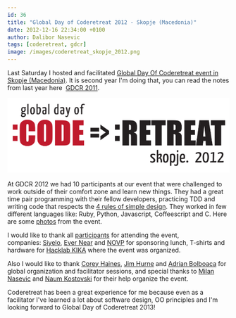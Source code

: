 ```yaml
---
id: 36
title: "Global Day of Coderetreat 2012 - Skopje (Macedonia)"
date: 2012-12-16 22:34:00 +0100
author: Dalibor Nasevic
tags: [coderetreat, gdcr]
image: /images/coderetreat_skopje_2012.png
---
```


Last Saturday I hosted and facilitated [Global Day Of Coderetreat event in Skopje (Macedonia)](http://coderetreat.org/events/global-day-of-coderetreat-2012-skopje-macedonia "Global Day Of Coderetreat event in Skopje (Macedonia)"). It is second year I'm doing that, you can read the notes from last year here  [GDCR 2011](http://dalibornasevic.com/posts/31-global-day-of-coderetreat-in-skopje-macedonia "Global Day of Coderetreat 2011 Skopje (Macedonia)").

<p style="text-align: center">
  <img src="/images/coderetreat_skopje_2012.png" alt="Global Day Of Coderetreat T-shirt design" title="Global Day Of Coderetreat T-shirt design">
</p>

At GDCR 2012 we had 10 participants at our event that were challenged to work outside of their comfort zone and learn new things. They had a great time pair programming with their fellow developers, practicing TDD and writing code that respects the [4 rules of simple design](http://c2.com/cgi/wiki?XpSimplicityRules "4 rules of simple design"). They worked in few different languages like: Ruby, Python, Javascript, Coffeescript and C. Here are some [photos](http://coderetreat.org/photo/albums/global-day-of-coderetreat-2012-skopje-macedonia "Photos from Global Day Of Coderetreat 2012 - Skopje (Macedonia)") from the event.

I would like to thank all [participants](http://coderetreat.org/events/global-day-of-coderetreat-2012-skopje-macedonia "GDRC 2012 Skopje (Macedonia) participants") for attending the event, companies: [Siyelo](http://siyelo.com/ "Siyelo"), [Ever Near](http://www.ever-near.com/ "Ever Near") and [NOVP](http://www.novp.com/ "NOVP") for sponsoring lunch, T-shirts and hardware for [Hacklab KIKA](http://b10g.spodeli.org/ "Hacklab KIKA Blog") where the event was organized.

Also I would like to thank [Corey Haines](https://twitter.com/coreyhaines "Corey Haines"), [Jim Hurne](https://twitter.com/jthurne "Jim Hurne") and [Adrian Bolboaca](http://blog.adrianbolboaca.ro/ "Adrian Bolboaca") for global organization and facilitator sessions, and special thanks to [Milan Nasevic](http://twitter.com/mnasevic "Milan Nasevic") and [Naum Kostovski](https://twitter.com/NaumKostovski "Naum Kostovski") for their help organize the event.

Coderetreat has been a great experience for me because even as a facilitator I've learned a lot about software design, OO principles and I'm looking forward to Global Day of Coderetreat 2013!
